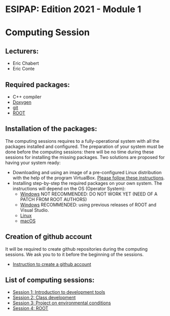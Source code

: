 # ESIPAP: Edition 2021 - Module 1
#   Computing Session


## Lecturers:
  - Eric Chabert
  - Eric Conte


## Required packages:
  - C++ compiler
  - [Doxygen](https://www.doxygen.nl/index.html)
  - [git](https://github.com/)
  - [ROOT](https://root.cern.ch/)


## Installation of the packages:
 
The computing sessions requires to a fully-operational system with all the packages installed and configured. The preparation of your system must be done before the computing sessions: there will be no time during these sessions for installing the missing packages.
Two solutions are proposed for having your system ready:

  - Downloading and using an image of a pre-configured Linux distribution with the help of the program VirtualBox. [Please follow these instructions](doc/install/VirtualBox.md).
  - Installing step-by-step the required packages on your own system. The instructions will depend on the OS (Operator System): 
    - [Windows](doc/install/Windows.md) NOT RECOMMENDED: DO NOT WORK YET (NEED OF A PATCH FROM ROOT AUTHORS)
    - [Windows](doc/install/Windows2.md) RECOMMENDED: using previous releases of ROOT and Visual Studio.
    - [Linux](doc/install/Linux.md)
    - [macOS](doc/install/macOS.md)

## Creation of github account

It will be required to create github repositories during the computing sessions.
We ask you to to it before the beginning of the sessions.
  - [Instruction to create a github account](doc/git/GitAccount.md)

## List of computing sessions:
  - [Session 1: Introduction to development tools](sessions/Session1.md)
  - [Session 2: Class development](sessions/Session2.md)
  - [Session 3: Project on environmental conditions](Session3.md)
  - [Session 4: ROOT](sessions/Session4.md)


